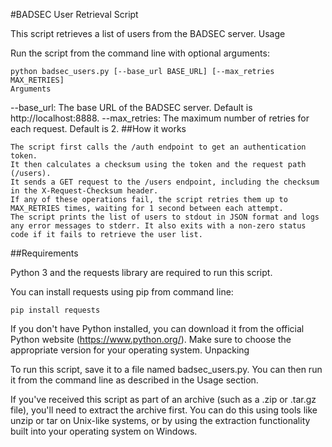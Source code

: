 #BADSEC User Retrieval Script

This script retrieves a list of users from the BADSEC server.
Usage

Run the script from the command line with optional arguments:

```
python badsec_users.py [--base_url BASE_URL] [--max_retries MAX_RETRIES]
Arguments
```

--base_url: The base URL of the BADSEC server. Default is http://localhost:8888.
--max_retries: The maximum number of retries for each request. Default is 2.
##How it works

    The script first calls the /auth endpoint to get an authentication token.
    It then calculates a checksum using the token and the request path (/users).
    It sends a GET request to the /users endpoint, including the checksum in the X-Request-Checksum header.
    If any of these operations fail, the script retries them up to MAX_RETRIES times, waiting for 1 second between each attempt.
    The script prints the list of users to stdout in JSON format and logs any error messages to stderr. It also exits with a non-zero status code if it fails to retrieve the user list.

##Requirements

Python 3 and the requests library are required to run this script.

You can install requests using pip from command line:

```
pip install requests
```

If you don't have Python installed, you can download it from the official Python website (https://www.python.org/). Make sure to choose the appropriate version for your operating system.
Unpacking

To run this script, save it to a file named badsec_users.py. You can then run it from the command line as described in the Usage section.

If you've received this script as part of an archive (such as a .zip or .tar.gz file), you'll need to extract the archive first. You can do this using tools like unzip or tar on Unix-like systems, or by using the extraction functionality built into your operating system on Windows.